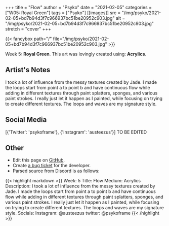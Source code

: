 +++
title =       "Flow"
author =      "Psyko"
date =        "2021-02-05"
categories =  ["W05: Royal Green"]
tags =        ["Psyko"]
[[images]]
                      src = "/img/psyko/2021-02-05+bd7b94d3f7c966937bc51be20952c903.jpg"
                      alt = "/img/psyko/2021-02-05+bd7b94d3f7c966937bc51be20952c903.jpg"
                      stretch = "cover"
+++


{{< fancybox path="/" file="/img/psyko/2021-02-05+bd7b94d3f7c966937bc51be20952c903.jpg" >}}


Week 5: **Royal Green**. This art was lovingly created using: **Acrylics**.

## Artist's Notes

I took a lot of influence from the messy textures created by Jade. I made the loops start from point a to point b and have continuous flow  while adding in different textures through paint splatters, sponges, and various paint strokes. I really just let it happen as I painted, while focusing on trying to create different textures. The loops and waves are my signature style.

## Social Media

[{'Twitter': 'psykoframe'}, {'Instagram': 'austeezus'}] TO BE EDITED

## Other

- Edit this page on [GitHub](https://github.com/teaminkling/web-refresh/edit/main/blog/content/blog/psyko-week-5-f1a7.md).
- Create [a bug ticket](https://github.com/teaminkling/web-refresh/issues/new?assignees=&labels=bug&template=problem-report.md&title=) for the developer.
- Parsed source from Discord is as follows:

{{< highlight markdown >}}
Week: 5 
Title: Flow
Medium: Acrylics
Description: I took a lot of influence from the messy textures created by Jade. I made the loops start from point a to point b and have continuous flow  while adding in different textures through paint splatters, sponges, and various paint strokes. I really just let it happen as I painted, while focusing on trying to create different textures. The loops and waves are my signature style.
Socials: 
Instagram: @austeezus
twitter: @psykoframe
{{< /highlight >}}